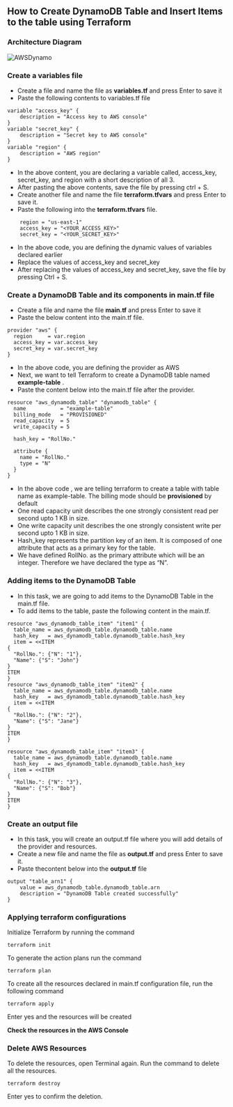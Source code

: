 ## How to Create DynamoDB Table and Insert Items to the table using Terraform
### Architecture Diagram
![AWSDynamo](https://github.com/user-attachments/assets/7429c9c8-d790-4080-9bdf-9be4e1a4b274)


### Create a variables file
- Create a file and name the file as **variables.tf** and press Enter to save it
- Paste the following contents to variables.tf file

```
variable "access_key" {
    description = "Access key to AWS console"
}
variable "secret_key" {
    description = "Secret key to AWS console"
}
variable "region" {
    description = "AWS region"
}

```
- In the above content, you are declaring a variable called, access_key, secret_key, and region with a short description of all 3.
- After pasting the above contents, save the file by pressing ctrl + S.
- Create another file and  name the file  **terraform.tfvars** and press Enter to save it.
- Paste the following into the **terraform.tfvars** file.
```
    region = "us-east-1"
    access_key = "<YOUR_ACCESS_KEY>"        
    secret_key = "<YOUR_SECRET_KEY>"
```
- In the above code, you are defining the dynamic values of variables declared earlier
- Replace the values of access_key and secret_key
- After replacing the values of access_key and secret_key, save the file by pressing Ctrl + S.

###  Create a DynamoDB Table and its components in main.tf file
- Create a file and name the file **main.tf** and press Enter to save it
- Paste the below content into the main.tf file.
```
provider "aws" {
  region     = var.region
  access_key = var.access_key
  secret_key = var.secret_key
}

```
- In the above code, you are defining the provider as AWS
- Next, we want to tell Terraform to create a DynamoDB table named **example-table** .
- Paste the content below  into the main.tf file after the provider.
```
resource "aws_dynamodb_table" "dynamodb_table" {
  name           = "example-table"
  billing_mode   = "PROVISIONED"
  read_capacity  = 5
  write_capacity = 5

  hash_key = "RollNo."

  attribute {
    name = "RollNo."
    type = "N"
  }
}
```
- In the above code , we are telling terraform to create a table with table name as example-table. The billing mode should be **provisioned** by default
- One read capacity unit describes the one strongly consistent read per second upto 1 KB in size.
- One write capacity unit describes the one strongly consistent write per second upto 1 KB in size.
- Hash_key represents the partition key of an item. It is composed of one attribute that acts as a primary key for the table.
- We have defined RollNo. as the primary attribute which will be an integer. Therefore we have declared the type as “N”.

### Adding items to the DynamoDB Table
- In this task, we are going to add items to the DynamoDB Table in the main.tf file.
- To add items to the table, paste the following content in the main.tf.
```
resource "aws_dynamodb_table_item" "item1" {
  table_name = aws_dynamodb_table.dynamodb_table.name
  hash_key   = aws_dynamodb_table.dynamodb_table.hash_key
  item = <<ITEM
{
  "RollNo.": {"N": "1"},
  "Name": {"S": "John"}
}
ITEM
}
resource "aws_dynamodb_table_item" "item2" {
  table_name = aws_dynamodb_table.dynamodb_table.name
  hash_key   = aws_dynamodb_table.dynamodb_table.hash_key
  item = <<ITEM
{
  "RollNo.": {"N": "2"},
  "Name": {"S": "Jane"}
}
ITEM
}

resource "aws_dynamodb_table_item" "item3" {
  table_name = aws_dynamodb_table.dynamodb_table.name
  hash_key   = aws_dynamodb_table.dynamodb_table.hash_key
  item = <<ITEM
{
  "RollNo.": {"N": "3"},
  "Name": {"S": "Bob"}
}
ITEM
}
```
### Create an output file
- In this task, you will create an output.tf file where you will add details of the provider and resources.
- Create a new file and  name the file as **output.tf**  and press Enter to save it.
- Paste thecontent below into the **output.tf** file
```
output "table_arn1" {
    value = aws_dynamodb_table.dynamodb_table.arn
    description = "DynamoDB Table created successfully"
}
```
### Applying terraform configurations 
Initialize Terraform by running the  command
```
terraform init

```
To generate the action plans run the command
```
terraform plan

```
To create all the resources declared in main.tf configuration file, run the following command
```
terraform apply

```
Enter yes and the resources will be created

**Check the resources in the AWS Console**
### Delete AWS Resources
To delete the resources, open Terminal again.
Run the command to delete all the resources.
```
terraform destroy

```
Enter yes to confirm the deletion.
